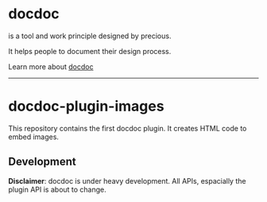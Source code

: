 # docdoc

is a tool and work principle designed by precious.

It helps people to document their design process.

Learn more about [docdoc](https://github.com/preciousforever/docdoc)


----------

# docdoc-plugin-images

This repository contains the first docdoc plugin.
It creates HTML code to embed images.

## Development

**Disclaimer**: docdoc is under heavy development. All APIs, espacially the plugin API is about to change.